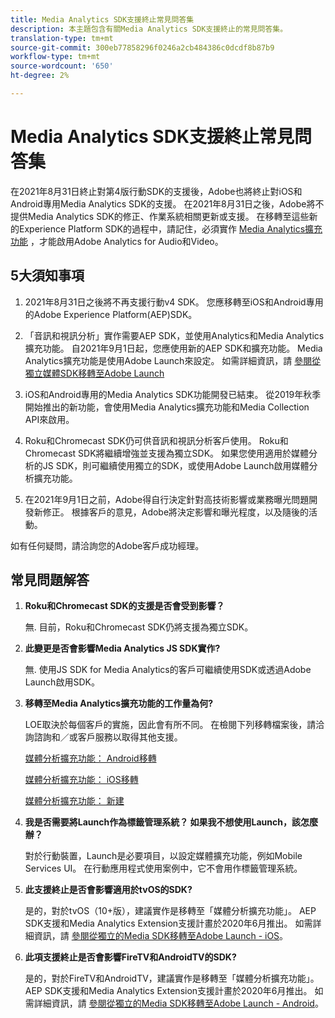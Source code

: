 ```yaml
---
title: Media Analytics SDK支援終止常見問答集
description: 本主題包含有關Media Analytics SDK支援終止的常見問答集。
translation-type: tm+mt
source-git-commit: 300eb77858296f0246a2cb484386c0dcdf8b87b9
workflow-type: tm+mt
source-wordcount: '650'
ht-degree: 2%

---
```



# Media Analytics SDK支援終止常見問答集

在2021年8月31日終止對第4版行動SDK的支援後，Adobe也將終止對iOS和Android專用Media Analytics SDK的支援。 在2021年8月31日之後，Adobe將不提供Media Analytics SDK的修正、作業系統相關更新或支援。  在移轉至這些新的Experience Platform SDK的過程中，請記住，必須實作 [Media Analytics擴充功能](https://aep-sdks.gitbook.io/docs/using-mobile-extensions/adobe-media-analytics) ，才能啟用Adobe Analytics for Audio和Video。

## 5大須知事項

1. 2021年8月31日之後將不再支援行動v4 SDK。 您應移轉至iOS和Android專用的Adobe Experience Platform(AEP)SDK。

1. 「音訊和視訊分析」實作需要AEP SDK，並使用Analytics和Media Analytics擴充功能。 自2021年9月1日起，您應使用新的AEP SDK和擴充功能。  Media Analytics擴充功能是使用Adobe Launch來設定。  如需詳細資訊，請 [參閱從獨立媒體SDK移轉至Adobe Launch](https://docs.adobe.com/content/help/en/media-analytics/using/sdk-implement/sdk-to-launch/sdk-to-launch-migration.html)

1. iOS和Android專用的Media Analytics SDK功能開發已結束。  從2019年秋季開始推出的新功能，會使用Media Analytics擴充功能和Media Collection API來啟用。

1. Roku和Chromecast SDK仍可供音訊和視訊分析客戶使用。 Roku和Chromecast SDK將繼續增強並支援為獨立SDK。  如果您使用適用於媒體分析的JS SDK，則可繼續使用獨立的SDK，或使用Adobe Launch啟用媒體分析擴充功能。

1. 在2021年9月1日之前，Adobe得自行決定針對高技術影響或業務曝光問題開發新修正。 根據客戶的意見，Adobe將決定影響和曝光程度，以及隨後的活動。

如有任何疑問，請洽詢您的Adobe客戶成功經理。

## 常見問題解答

1. **Roku和Chromecast SDK的支援是否會受到影&#x200B;響？**

   無.  目前，Roku和Chromecast SDK仍將支援為獨立SDK&#x200B;。
1. **此變更是否會影響Media Analytics JS SDK實作&#x200B;?**

   無.  使用JS SDK for Media Analytics的客戶可繼續使用SDK或透過Adobe Launch啟用SDK。
&#x200B;
1. **移轉至Media Analytics擴充功能的工作量為何&#x200B;?**

   LOE取決於每個客戶的實施，因此會有所不同。  在檢閱下列移轉檔案後，請洽詢諮詢和／或客戶服務以取得其他支援。

   [媒體分析擴充功能： Android移轉](https://docs.adobe.com/content/help/en/media-analytics/using/sdk-implement/sdk-to-launch/sdk-to-launch-migration-platforms/sdk-to-launch-migration-android.html)

   [媒體分析擴充功能： iOS移轉](https://docs.adobe.com/content/help/en/media-analytics/using/sdk-implement/sdk-to-launch/sdk-to-launch-migration-platforms/sdk-to-launch-migration-ios.html)

   [媒體分析擴充功能： 新建](https://aep-sdks.gitbook.io/docs/using-mobile-extensions/adobe-media-analytics)

1. **我是否需要將Launch作為標籤管理系統？ 如果我不想使用Launch，該怎麼辦？**

   對於行動裝置，Launch是必要項目，以設定媒體擴充功能，例如Mobile Services UI。 在行動應用程式使用案例中，它不會用作標籤管理系統。

1. **此支援終止是否會影響適用於tvOS的SDK?**

   是的，對於tvOS（10+版），建議實作是移轉至「媒體分析擴充功能」。  AEP SDK支援和Media Analytics Extension支援計畫於2020年6月推出。  如需詳細資訊，請 [參閱從獨立的Media SDK移轉至Adobe Launch - iOS](https://docs.adobe.com/content/help/en/media-analytics/using/sdk-implement/sdk-to-launch/sdk-to-launch-migration-platforms/sdk-to-launch-migration-ios.html)。

1. **此項支援終止是否會影響FireTV和AndroidTV的SDK&#x200B;?**

   是的，對於FireTV和AndroidTV，建議實作是移轉至「媒體分析擴充功能」。  AEP SDK支援和Media Analytics Extension支援計畫於2020年6月推出。  如需詳細資訊，請 [參閱從獨立的Media SDK移轉至Adobe Launch - Android](https://docs.adobe.com/content/help/en/media-analytics/using/sdk-implement/sdk-to-launch/sdk-to-launch-migration-platforms/sdk-to-launch-migration-android.html)。

